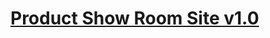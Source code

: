 # [Product Show Room Site v1.0](https://www.sourcecodester.com/php/15370/product-show-room-site-phpoop-free-source-code.html)
